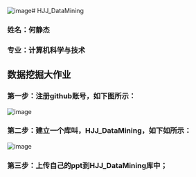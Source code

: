 ![image](https://github.com/HannahLinden/HJJ_DataMining/assets/87311945/d691b46b-0d6e-4cbf-82c5-66409921383c)# HJJ_DataMining
### 姓名：何静杰<br>
### 专业：计算机科学与技术

## 数据挖掘大作业
### 第一步：注册github账号，如下图所示：
![image](https://github.com/HannahLinden/HJJ_DataMining/assets/87311945/87c840e3-7b5d-4529-b9dd-effaa6c89363)

### 第二步：建立一个库叫，HJJ_DataMining，如下如所示：
![image](https://github.com/HannahLinden/HJJ_DataMining/assets/87311945/c91c7903-2e18-4758-949a-a0bdbe4e6492)
### 第三步：上传自己的ppt到HJJ_DataMining库中；


